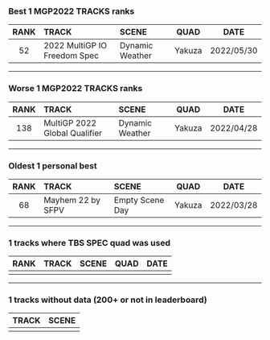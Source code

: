 ### Best 1 MGP2022 TRACKS ranks
|RANK|TRACK|SCENE|QUAD|DATE|
|:---:|:---|:---|:---:|:---:|
|52|2022 MultiGP IO Freedom Spec|Dynamic Weather|Yakuza|2022/05/30|
---
### Worse 1 MGP2022 TRACKS ranks
|RANK|TRACK|SCENE|QUAD|DATE|
|:---:|:---|:---|:---:|:---:|
|138|MultiGP 2022 Global Qualifier|Dynamic Weather|Yakuza|2022/04/28|
---
### Oldest 1 personal best
|RANK|TRACK|SCENE|QUAD|DATE|
|:---:|:---|:---|:---:|:---:|
|68|Mayhem 22 by SFPV|Empty Scene Day|Yakuza|2022/03/28|
---
### 1 tracks where TBS SPEC quad was used
|RANK|TRACK|SCENE|QUAD|DATE|
|:---:|:---|:---|:---:|:---:|
||||||
---
### 1 tracks without data (200+ or not in leaderboard)
|TRACK|SCENE|
|:---|:---|
|||
